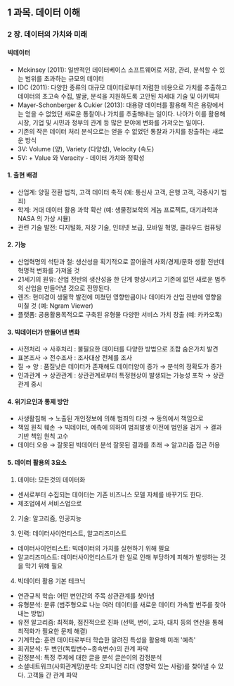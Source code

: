 ## 1 과목. 데이터 이해

### 2 장. 데이터의 가치와 미래

#### 빅데이터
- Mckinsey (2011): 일반적인 데이터베이스 소프트웨어로 저장, 관리, 분석할 수 있는 범위를 초과하는 규모의 데이터
- IDC (2011): 다양한 종류의 대규모 데이터로부터 저렴한 비용으로 가치를 추출하고 데이터의 초고속 수집, 발굴, 분석을 지원하도록 고안된 차세대 기술 및 아키텍처
- Mayer-Schonberger & Cukier (2013): 대용량 데이터를 활용해 작은 용량에서는 얻을 수 없었던 새로운 통찰이나 가치를 추출해내는 일이다. 나아가 이를 활용해 시장, 기업 및 시민과 정부의 관계 등 많은 분야에 변화를 가져오는 일이다.
- 기존의 작은 데이터 처리 분석으로는 얻을 수 없었던 통찰과 가치를 창출하는 새로운 방식
- 3V: Volume (양), Variety (다양성), Velocity (속도)
- 5V: + Value 와 Veracity - 데이터 가치와 정확성

#### 1. 출현 배경
- 산업계: 양질 전환 법칙, 고객 데이터 축적 (예: 통신사 고객, 은행 고객, 각종사기 범죄)
- 학계: 거대 데이터 활용 과학 확산 (예: 생물정보학의 게놈 프로젝트, 대기과학과 NASA 의 가상 시뮬)
- 관련 기술 발전: 디지털화, 저장 기술, 인터넷 보급, 모바일 혁명, 클라우드 컴퓨팅

#### 2. 기능
- 산업혁명의 석탄과 철: 생산성을 획기적으로 끌어올려 사회/경제/문화 생활 전반데 혁명적 변화를 가져올 것
- 21세기의 원유: 산업 전반의 생산성을 한 단계 향샹시키고 기존에 없던 새로운 범주의 산업을 만들어낼 것으로 전망된다.
- 렌즈: 현미경이 생물학 발전에 미쳤던 영향만큼이나 데이터가 산업 전반에 영향을 미칠 것 (예: Ngram Viewer)
- 플랫폼: 공용활용목적으로 구축된 유형물 다양한 서비스 가치 창출 (예: 카카오톡)

#### 3. 빅데이터가 만들어낸 변화
- 사전처리 &rightarrow; 사후처리 : 불필요한 데이터를 다양한 방법으로 조합 숨은가치 발견
- 표본조사 &rightarrow; 전수조사 : 조사대상 전체를 조사
- 질 &rightarrow; 양 : 품질낮은 데이터가 존재해도 데이터양이 증가 &rightarrow; 분석의 정확도가 증가
- 인과관계 &rightarrow; 상관관계 : 상관관계로부터 특정현상이 발생되는 가능성 포착 &rightarrow; 상관관계 중시 

#### 4. 위기요인과 통제 방안
- 사생활침해 &rightarrow; 노출된 개인정보에 의해 범죄의 타겟 &rightarrow; 동의에서 책임으로
- 책임 원칙 훼손 &rightarrow; 빅데이터, 예측에 의하여 범죄발생 이전에 범인을 검거 &rightarrow; 결과 기반 책임 원칙 고수
- 데이터 오용 &rightarrow; 잘못된 빅데이터 분석 잘못된 결과를 초래 &rightarrow; 알고리즘 접근 허용

#### 5. 데이터 활용의 3요소
1) 데이터: 모든것의 데이터화
- 센서로부터 수집되는 데이터는 기존 비즈니스 모델 자체를 바꾸기도 한다.
- 제조업에서 서비스업으로

2) 기술: 알고리즘, 인공지능

3) 인력: 데이터사이언티스트, 알고리즈미스트
- 데이터사이언티스트: 빅데이터의 가치를 실현하기 위해 필요
- 알고리즈미스트: 데이터사이언티스트가 한 일로 인해 부당하게 피해가 발생하는 것을 막기 위해 필요

4) 빅데이터 활용 기본 테크닉
- 연관규칙 학습: 어떤 변인간의 주목 상관관계를 찾아냄
- 유형분석: 분류 (범주형으로 나눈 여러 데이터를 새로운 데이터 가속할 번주를 찾아내는 방법)
- 유전 알고리즘: 최적화, 점진적으로 진화 (선택, 변이, 교차, 대치 등의 연산을 통해 최적화가 필요한 문제 해결)
- 기계학습: 훈련 데이터로부터 학습한 알려진 특성을 활용해 미래 '예측'
- 회귀분석: 두 변인(독립변수~종속변수)의 관계 파악
- 감정분석: 특정 주제에 대한 글을 분석 글쓴이의 감정분석
- 소셜네트워크(사회관계망)분석: 오피니언 리더 (영향력 있는 사람)를 찾아낼 수 있다. 고객들 간 관계 파악
